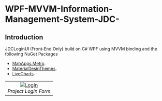 # WPF-MVVM-Information-Management-System-JDC-

## Introduction

JDCLoginUI (Front-End Only) build on C# WPF using MVVM binding and the following NuGet Packages
  * [MahApps.Metro](https://github.com/MahApps/MahApps.Metro).
  * [MaterialDesinThemes](https://github.com/MaterialDesignInXAML/MaterialDesignInXamlToolkit).
  * [LiveCharts](https://github.com/Live-Charts/Live-Charts).
 
<table>
  <tr>
    <td align="center">
      <a data-flickr-embed="true" href="https://www.flickr.com/photos/193485149@N02/51318967251/in/dateposted-public/" title="LogIn"><img src="https://live.staticflickr.com/65535/51318967251_7250e86edb_k.jpg" alt="LogIn">
      </a>
      <br />
      <em>Project Login Form</em>
    </td>
  </tr>
</table>

